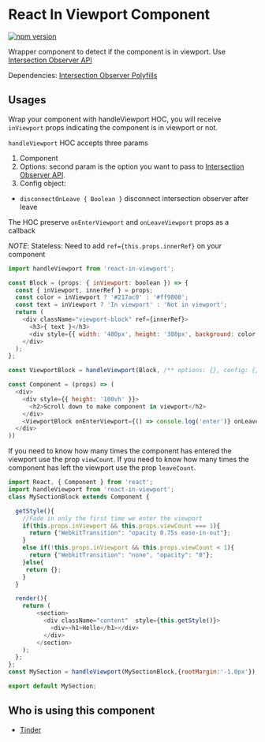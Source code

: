 # React In Viewport Component

[![npm version](https://badge.fury.io/js/react-aspect-ratio.svg)](http://badge.fury.io/js/react-in-viewport)

Wrapper component to detect if the component is in viewport.
Use [Intersection Observer API](https://developer.mozilla.org/en-US/docs/Web/API/Intersection_Observer_API)

Dependencies: [Intersection Observer Polyfills](https://www.npmjs.com/package/intersection-observer)

## Usages

Wrap your component with handleViewport HOC, you will receive `inViewport` props indicating the component is in viewport or not.

`handleViewport` HOC accepts three params

1. Component
1. Options: second param is the option you want to pass to [Intersection Observer API](https://developer.mozilla.org/en-US/docs/Web/API/Intersection_Observer_API).
1. Config object:

* `disconnectOnLeave { Boolean }` disconnect intersection observer after leave

The HOC preserve `onEnterViewport` and `onLeaveViewport` props as a callback

_NOTE_: Stateless: Need to add `ref={this.props.innerRef}` on your component

```javascript
import handleViewport from 'react-in-viewport';

const Block = (props: { inViewport: boolean }) => {
  const { inViewport, innerRef } = props;
  const color = inViewport ? '#217ac0' : '#ff9800';
  const text = inViewport ? 'In viewport' : 'Not in viewport';
  return (
    <div className="viewport-block" ref={innerRef}>
      <h3>{ text }</h3>
      <div style={{ width: '400px', height: '300px', background: color }} />
    </div>
  );
};

const ViewportBlock = handleViewport(Block, /** options: {}, config: {} **/);

const Component = (props) => (
  <div>
    <div style={{ height: '100vh' }}>
      <h2>Scroll down to make component in viewport</h2>
    </div>
    <ViewportBlock onEnterViewport={() => console.log('enter')} onLeaveViewport={() => console.log('leave')} />
  </div>
))
```

If you need to know how many times the component has entered the viewport use the prop `viewCount`.
If you need to know how many times the component has left the viewport use the prop `leaveCount`.
```javascript
import React, { Component } from 'react';
import handleViewport from 'react-in-viewport';
class MySectionBlock extends Component {

  getStyle(){
    //Fade in only the first time we enter the viewport
    if(this.props.inViewport && this.props.viewCount === 1){
      return {"WebkitTransition": "opacity 0.75s ease-in-out"};
    }
    else if(!this.props.inViewport && this.props.viewCount < 1){
      return {"WebkitTransition": "none", "opacity": "0"};
    }else{
     return {};
    }
  }

  render(){
    return (
        <section>
          <div className="content"  style={this.getStyle()}>
            <div><h1>Hello</h1></div>
          </div>
        </section>
    );
  };
};
const MySection = handleViewport(MySectionBlock,{rootMargin:'-1.0px'});

export default MySection;
```

## Who is using this component

- [Tinder](https://tinder.com)
